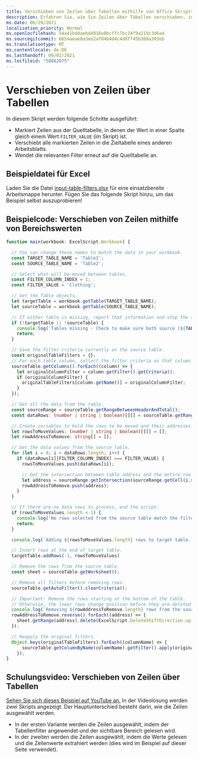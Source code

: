 ```yaml
---
title: Verschieben von Zeilen über Tabellen mithilfe von Office Skripts
description: Erfahren Sie, wie Sie Zeilen über Tabellen verschieben, indem Sie Filter speichern und dann die Filter verarbeiten und erneut anwenden.
ms.date: 06/29/2021
localization_priority: Normal
ms.openlocfilehash: 54a41bddaebd4916e8bcffc7bc24f9a219c3d6a4
ms.sourcegitcommit: 6654aeae8a3ee2af84b4d4c4d8ff45b360a303eb
ms.translationtype: MT
ms.contentlocale: de-DE
ms.lasthandoff: 09/02/2021
ms.locfileid: "58862075"
---
```

# <a name="move-rows-across-tables"></a>Verschieben von Zeilen über Tabellen

In diesem Skript werden folgende Schritte ausgeführt:

* Markiert Zeilen aus der Quelltabelle, in denen der Wert in einer Spalte gleich einem Wert `FILTER_VALUE` (im Skript) ist.
* Verschiebt alle markierten Zeilen in die Zieltabelle eines anderen Arbeitsblatts.
* Wendet die relevanten Filter erneut auf die Quelltabelle an.

## <a name="sample-excel-file"></a>Beispieldatei für Excel

Laden Sie die Datei <a href="input-table-filters.xlsx">input-table-filters.xlsx</a> für eine einsatzbereite Arbeitsmappe herunter. Fügen Sie das folgende Skript hinzu, um das Beispiel selbst auszuprobieren!

## <a name="sample-code-move-rows-using-range-values"></a>Beispielcode: Verschieben von Zeilen mithilfe von Bereichswerten

```TypeScript
function main(workbook: ExcelScript.Workbook) {

  // You can change these names to match the data in your workbook.
  const TARGET_TABLE_NAME = 'Table1';
  const SOURCE_TABLE_NAME = 'Table2';

  // Select what will be moved between tables.
  const FILTER_COLUMN_INDEX = 1;
  const FILTER_VALUE = 'Clothing';

  // Get the Table objects.
  let targetTable = workbook.getTable(TARGET_TABLE_NAME);
  let sourceTable = workbook.getTable(SOURCE_TABLE_NAME);

  // If either table is missing, report that information and stop the script.
  if (!targetTable || !sourceTable) {
    console.log(`Tables missing - Check to make sure both source (${TARGET_TABLE_NAME}) and target table (${SOURCE_TABLE_NAME}) are present before running the script. `);
    return;
  }

  // Save the filter criteria currently on the source table.
  const originalTableFilters = {};
  // For each table column, collect the filter criteria on that column.
  sourceTable.getColumns().forEach((column) => {
    let originalColumnFilter = column.getFilter().getCriteria();
    if (originalColumnFilter) {
      originalTableFilters[column.getName()] = originalColumnFilter;
    }
  });

  // Get all the data from the table.
  const sourceRange = sourceTable.getRangeBetweenHeaderAndTotal();
  const dataRows: (number | string | boolean)[][] = sourceTable.getRangeBetweenHeaderAndTotal().getValues();

  // Create variables to hold the rows to be moved and their addresses.
  let rowsToMoveValues: (number | string | boolean)[][] = [];
  let rowAddressToRemove: string[] = [];

  // Get the data values from the source table.
  for (let i = 0; i < dataRows.length; i++) { 
    if (dataRows[i][FILTER_COLUMN_INDEX] === FILTER_VALUE) {
      rowsToMoveValues.push(dataRows[i]);

      // Get the intersection between table address and the entire row where we found the match. This provides the address of the range to remove.
      let address = sourceRange.getIntersection(sourceRange.getCell(i,0).getEntireRow()).getAddress();
      rowAddressToRemove.push(address);
    }
  }

  // If there are no data rows to process, end the script.
  if (rowsToMoveValues.length < 1) {
    console.log('No rows selected from the source table match the filter criteria.');
    return;
  }

  console.log(`Adding ${rowsToMoveValues.length} rows to target table.`);

  // Insert rows at the end of target table.
  targetTable.addRows(-1, rowsToMoveValues)

  // Remove the rows from the source table.
  const sheet = sourceTable.getWorksheet();

  // Remove all filters before removing rows.
  sourceTable.getAutoFilter().clearCriteria();

  // Important: Remove the rows starting at the bottom of the table.
  // Otherwise, the lower rows change position before they are deleted.
  console.log(`Removing ${rowAddressToRemove.length} rows from the source table.`);
  rowAddressToRemove.reverse().forEach((address) => {
    sheet.getRange(address).delete(ExcelScript.DeleteShiftDirection.up);
  });

  // Reapply the original filters. 
  Object.keys(originalTableFilters).forEach((columnName) => {
      sourceTable.getColumnByName(columnName).getFilter().apply(originalTableFilters[columnName]);
    });
}
```

## <a name="training-video-move-rows-across-tables"></a>Schulungsvideo: Verschieben von Zeilen über Tabellen

[Sehen Sie sich dieses Beispiel auf YouTube an.](https://youtu.be/_3t3Pk4i2L0) In der Videolösung werden zwei Skripts angezeigt. Der Hauptunterschied besteht darin, wie die Zeilen ausgewählt werden.

* In der ersten Variante werden die Zeilen ausgewählt, indem der Tabellenfilter angewendet und der sichtbare Bereich gelesen wird.
* In der zweiten werden die Zeilen ausgewählt, indem die Werte gelesen und die Zeilenwerte extrahiert werden (dies wird im Beispiel auf dieser Seite verwendet).
